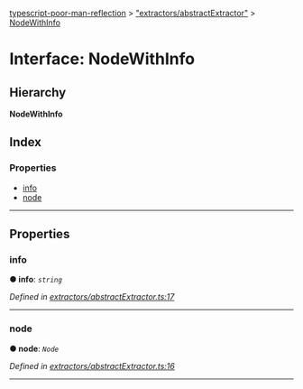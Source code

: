 [typescript-poor-man-reflection](../README.md) > ["extractors/abstractExtractor"](../modules/_extractors_abstractextractor_.md) > [NodeWithInfo](../interfaces/_extractors_abstractextractor_.nodewithinfo.md)

# Interface: NodeWithInfo

## Hierarchy

**NodeWithInfo**

## Index

### Properties

* [info](_extractors_abstractextractor_.nodewithinfo.md#info)
* [node](_extractors_abstractextractor_.nodewithinfo.md#node)

---

## Properties

<a id="info"></a>

###  info

**● info**: *`string`*

*Defined in [extractors/abstractExtractor.ts:17](https://github.com/cancerberoSgx/typescript-poor-man-reflection/blob/2c758c1/src/extractors/abstractExtractor.ts#L17)*

___
<a id="node"></a>

###  node

**● node**: *`Node`*

*Defined in [extractors/abstractExtractor.ts:16](https://github.com/cancerberoSgx/typescript-poor-man-reflection/blob/2c758c1/src/extractors/abstractExtractor.ts#L16)*

___

